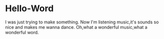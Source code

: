 # Hello-Word
I was just trying to make something.
Now I'm listening music,it's sounds so nice and makes me wanna dance.
Oh,what a wonderful music,what a wonderful word.
